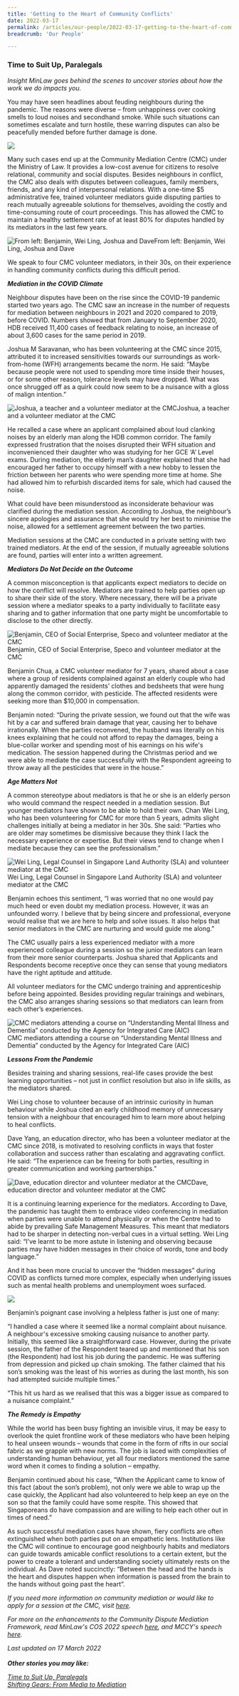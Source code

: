 ```yaml
---
title: 'Getting to the Heart of Community Conflicts'
date: 2022-03-17
permalink: /articles/our-people/2022-03-17-getting-to-the-heart-of-community-conflicts
breadcrumb: 'Our People'

---
```



### **Time to Suit Up, Paralegals**

<i>Insight MinLaw goes behind the scenes to uncover stories about how the work we do impacts you.</i>
<br>

You may have seen headlines about feuding neighbours during the pandemic. The reasons were diverse – from unhappiness over cooking smells to loud noises and secondhand smoke. While such situations can sometimes escalate and turn hostile, these warring disputes can also be peacefully mended before further damage is done.

<div class="image">
  <img src="/images/CMC mediators 1.png/">
</div>

Many such cases end up at the Community Mediation Centre (CMC) under the Ministry of Law. It provides a low-cost avenue for citizens to resolve relational, community and social disputes. Besides neighbours in conflict, the CMC also deals with disputes between colleagues, family members, friends, and any kind of interpersonal relations. With a one-time $5 administrative fee, trained volunteer mediators guide disputing parties to reach mutually agreeable solutions for themselves, avoiding the costly and time-consuming route of court proceedings. This has allowed the CMC to maintain a healthy settlement rate of at least 80% for disputes handled by its mediators in the last few years.

<div class="image">
  <img src="/images/CMC mediators 2.png/" title="From left: Benjamin, Wei Ling, Joshua and Dave" alt="From left: Benjamin, Wei Ling, Joshua and Dave">From left: Benjamin, Wei Ling, Joshua and Dave
</div>

We speak to four CMC volunteer mediators, in their 30s, on their experience in handling community conflicts during this difficult period.

<b><i>Mediation in the COVID Climate</i></b>

Neighbour disputes have been on the rise since the COVID-19 pandemic started two years ago. The CMC saw an increase in the number of requests for mediation between neighbours in 2021 and 2020 compared to 2019, before COVID.  Numbers showed that from January to September 2020, HDB received 11,400 cases of feedback relating to noise, an increase of about 3,600 cases for the same period in 2019. 

Joshua M Saravanan, who has been volunteering at the CMC since 2015, attributed it to increased sensitivities towards our surroundings as work-from-home (WFH) arrangements became the norm. He said: “Maybe because people were not used to spending more time inside their houses, or for some other reason, tolerance levels may have dropped. What was once shrugged off as a quirk could now seem to be a nuisance with a gloss of malign intention.”

<div class="image">
  <img src="/images/CMC mediators 3.jpg/" title="Joshua, a teacher and a volunteer mediator at the CMC" alt="Joshua, a teacher and a volunteer mediator at the CMC">Joshua, a teacher and a volunteer mediator at the CMC
</div>

He recalled a case where an applicant complained about loud clanking noises by an elderly man along the HDB common corridor. The family expressed frustration that the noises disrupted their WFH situation and inconvenienced their daughter who was studying for her GCE ‘A’ Level exams. During mediation, the elderly man’s daughter explained that she had encouraged her father to occupy himself with a new hobby to lessen the friction between her parents who were spending more time at home. She had allowed him to refurbish discarded items for sale, which had caused the noise. 

What could have been misunderstood as inconsiderate behaviour was clarified during the mediation session. According to Joshua, the neighbour’s sincere apologies and assurance that she would try her best to minimise the noise, allowed for a settlement agreement between the two parties.

Mediation sessions at the CMC are conducted in a private setting with two trained mediators. At the end of the session, if mutually agreeable solutions are found, parties will enter into a written agreement.

<b><i>Mediators Do Not Decide on the Outcome</i></b>

A common misconception is that applicants expect mediators to decide on how the conflict will resolve. Mediators are trained to help parties open up to share their side of the story. Where necessary, there will be a private session where a mediator speaks to a party individually to facilitate easy sharing and to gather information that one party might be uncomfortable to disclose to the other directly. 

<div class="image">
  <img src="/images/CMC mediators 4.jpg/" title="Benjamin, CEO of Social Enterprise, Speco and volunteer mediator at the CMC" alt="Benjamin, CEO of Social Enterprise, Speco and volunteer mediator at the CMC">Benjamin, CEO of Social Enterprise, Speco and volunteer mediator at the CMC
</div>

Benjamin Chua, a CMC volunteer mediator for 7 years,  shared about a case where a group of residents complained against an elderly couple who had apparently damaged the residents’ clothes and bedsheets that were hung along the common corridor, with pesticide. The affected residents were seeking more than $10,000 in compensation. 

Benjamin noted: “During the private session, we found out that the wife was hit by a car and suffered brain damage that year, causing her to behave irrationally. When the parties reconvened, the husband was literally on his knees explaining that he could not afford to repay the damages, being a blue-collar worker and spending most of his earnings on his wife's medication. The session happened during the Christmas period and we were able to mediate the case successfully with the Respondent agreeing to throw away all the pesticides that were in the house.”

<b><i>Age Matters Not</i></b>

A common stereotype about mediators is that he or she is an elderly person who would command the respect needed in a mediation session. But younger mediators have shown to be able to hold their own. Chan Wei Ling, who has been volunteering for CMC for more than 5 years, admits slight challenges initially at being a mediator in her 30s. She said: “Parties who are older may sometimes be dismissive because they think I lack the necessary experience or expertise. But their views tend to change when I mediate because they can see the professionalism.”

<div class="image">
  <img src="/images/CMC mediators 5.jpg/" title="Wei Ling, Legal Counsel in Singapore Land Authority (SLA) and volunteer mediator at the CMC" alt="Wei Ling, Legal Counsel in Singapore Land Authority (SLA) and volunteer mediator at the CMC">Wei Ling, Legal Counsel in Singapore Land Authority (SLA) and volunteer mediator at the CMC
</div>

Benjamin echoes this sentiment, “I was worried that no one would pay much heed or even doubt my mediation process. However, it was an unfounded worry. I believe that by being sincere and professional, everyone would realise that we are here to help and solve issues. It also helps that senior mediators in the CMC are nurturing and would guide me along.” 

The CMC usually pairs a less experienced mediator with a more experienced colleague during a session so the junior mediators can learn from their more senior counterparts. Joshua shared that Applicants and Respondents become receptive once they can sense that young mediators have the right aptitude and attitude. 

All volunteer mediators for the CMC undergo training and apprenticeship before being appointed. Besides providing regular trainings and webinars, the CMC also arranges sharing sessions so that mediators can learn from each other’s experiences. 

<div class="image">
  <img src="/images/CMC mediators 6.png/" title="CMC mediators attending a course on “Understanding Mental Illness and Dementia” conducted by the Agency for Integrated Care (AIC)" alt="CMC mediators attending a course on “Understanding Mental Illness and Dementia” conducted by the Agency for Integrated Care (AIC)">CMC mediators attending a course on “Understanding Mental Illness and Dementia” conducted by the Agency for Integrated Care (AIC)
</div>

<b><i>Lessons From the Pandemic</i></b>

Besides training and sharing sessions, real-life cases provide the best learning opportunities – not just in conflict resolution but also in life skills, as the mediators shared. 

Wei Ling chose to volunteer because of an intrinsic curiosity in human behaviour while Joshua cited an early childhood memory of unnecessary tension with a neighbour that encouraged him to learn more about helping to heal conflicts.

Dave Yang, an education director, who has been a volunteer mediator at the CMC since 2018, is motivated to resolving conflicts in ways that foster collaboration and success rather than escalating and aggravating conflict. He said: “The experience can be freeing for both parties, resulting in greater communication and working partnerships.” 

<div class="image">
  <img src="/images/CMC mediators 7.jpg/" title="Dave, education director and volunteer mediator at the CMC" alt="Dave, education director and volunteer mediator at the CMC">Dave, education director and volunteer mediator at the CMC
</div>

It is a continuing learning experience for the mediators. According to Dave, the pandemic has taught them to embrace video conferencing in mediation when parties were unable to attend physically or when the Centre had to abide by prevailing Safe Management Measures. This meant that mediators had to be sharper in detecting non-verbal cues in a virtual setting. Wei Ling said: “I’ve learnt to be more astute in listening and observing because parties may have hidden messages in their choice of words, tone and body language.”

And it has been more crucial to uncover the “hidden messages” during COVID as conflicts turned more complex, especially when underlying issues such as mental health problems and unemployment woes surfaced.

<div class="image">
  <img src="/images/CMC mediators 8.jpg/">
</div>

Benjamin’s poignant case involving a helpless father is just one of many:

“I handled a case where it seemed like a normal complaint about nuisance. A neighbour's excessive smoking causing nuisance to another party. Initially, this seemed like a straightforward case. However, during the private session, the father of the Respondent teared up and mentioned that his son (the Respondent) had lost his job during the pandemic. He was suffering from depression and picked up chain smoking. The father claimed that his son’s smoking was the least of his worries as during the last month, his son had attempted suicide multiple times.” 

“This hit us hard as we realised that this was a bigger issue as compared to a nuisance complaint.”

<b><i>The Remedy is Empathy</i></b>

While the world has been busy fighting an invisible virus, it may be easy to overlook the quiet frontline work of these mediators who have been helping to heal unseen wounds – wounds that come in the form of rifts in our social fabric as we grapple with new norms. The job is laced with complexities of understanding human behaviour, yet all four mediators mentioned the same word when it comes to finding a solution – empathy.

Benjamin continued about his case, “When the Applicant came to know of this fact (about the son’s problem), not only were we able to wrap up the case quickly, the Applicant had also volunteered to help keep an eye on the son so that the family could have some respite. This showed that Singaporeans do have compassion and are willing to help each other out in times of need.”

As such successful mediation cases have shown, fiery conflicts are often extinguished when both parties put on an empathetic lens. Institutions like the CMC will continue to encourage good neighbourly habits and mediators can guide towards amicable conflict resolutions to a certain extent, but the power to create a tolerant and understanding society ultimately rests on the individual. As Dave noted succinctly: “Between the head and the hands is the heart and disputes happen when information is passed from the brain to the hands without going past the heart”.

<i>If you need more information on community mediation or would like to apply for a session at the CMC, visit <a href="https://cmc.mlaw.gov.sg/e-services/apply-online/" target="new">here</a>.</i>

<i>For more on the enhancements to the Community Dispute Mediation Framework, read MinLaw's COS 2022 speech <a href="https://www.mlaw.gov.sg/news/parliamentary-speeches/2022-03-03-response-speech-by-mr-edwin-tong-at-the-committee-of-supply-2022-minlaw" target="new">here</a>, and MCCY's speech <a href="https://www.mccy.gov.sg/about-us/news-and-resources/speeches/2022/mar/A-Strong-Caring-and-Inclusive-Singapore" target="new">here</a>.<i>

Last updated on 17 March 2022
<br>
<br>
<b>Other stories you may like:</b>

<a href="https://insight.mlaw.gov.sg/articles/our-people/2021-07-27-time-to-suit-up-paralegals" target="new">Time to Suit Up, Paralegals
</a><br><a href="https://insight.mlaw.gov.sg/articles/our-people/2020-07-23-teh-joo-lin-shifting-gears-from-media-to-mediation" target="new">Shifting Gears: From Media to Mediation
</a>

